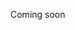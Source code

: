 Coming soon 
<!---
Therealdavi836/Therealdavi836 is a ✨ special ✨ repository because its `README.md` (this file) appears on your GitHub profile.
You can click the Preview link to take a look at your changes.
--->

